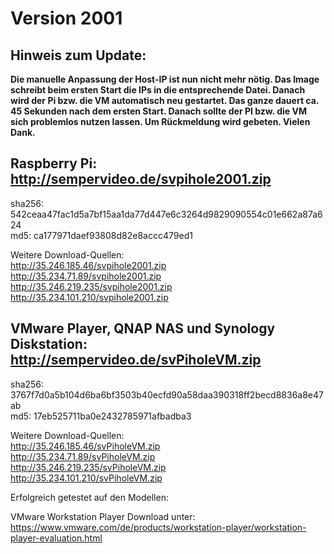 # Version 2001
## Hinweis zum Update:
<b>Die manuelle Anpassung der Host-IP ist nun nicht mehr nötig. Das Image schreibt beim ersten Start die IPs in die entsprechende Datei. Danach wird der Pi bzw. die VM automatisch neu gestartet. Das ganze dauert ca. 45 Sekunden nach dem ersten Start. Danach sollte der PI bzw. die VM sich problemlos nutzen lassen. Um Rückmeldung wird gebeten. Vielen Dank.</b>

## Raspberry Pi: http://sempervideo.de/svpihole2001.zip

sha256: 542ceaa47fac1d5a7bf15aa1da77d447e6c3264d9829090554c01e662a87a624<br>
md5: ca177971daef93808d82e8accc479ed1

Weitere Download-Quellen:<br>
http://35.246.185.46/svpihole2001.zip<br>
http://35.234.71.89/svpihole2001.zip<br>
http://35.246.219.235/svpihole2001.zip<br>
http://35.234.101.210/svpihole2001.zip<br>



## VMware Player, QNAP NAS und Synology Diskstation: http://sempervideo.de/svPiholeVM.zip

sha256: 3767f7d0a5b104d6ba6bf3503b40ecfd90a58daa390318ff2becd8836a8e47ab
<br>
md5: 17eb525711ba0e2432785971afbadba3
<br>

Weitere Download-Quellen:<br>
http://35.246.185.46/svPiholeVM.zip<br>
http://35.234.71.89/svPiholeVM.zip<br>
http://35.246.219.235/svPiholeVM.zip<br>
http://35.234.101.210/svPiholeVM.zip<br>

Erfolgreich getestet auf den Modellen: 

VMware Workstation Player Download unter: https://www.vmware.com/de/products/workstation-player/workstation-player-evaluation.html

